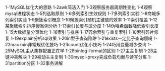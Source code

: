 1-1MySQL优化大的思路
1-2awk简洁入门
1-3观察服务器周期性变化
1-4观察mysql进程状态
1-5列选取原则
1-6多列索引生效规则
1-7多列索引实验
1-8商城多列索引实验
1-9聚簇索引概念
1-10聚簇索引随机主键值的效率
1-11索引覆盖
1-12某聚簇索引排序慢案例分析
1-13索引长度与区分度
1-14伪哈希函数降低索引长度
1-15大数据量分页优化
1-16索引与排序
1-17冗余索引与重复索引
1-18索引碎片修复
1-19explain分析sql效果
1-20in型子查询陷阱
1-21exists一定比子查询慢吗
1-22max min非常规优化技巧
1-23count优化小技巧
1-24巧用变量减少查询
1-25MySQL主从集群配置正在学
1-26binlog-format的区别
1-27主主复制
1-28主键冲突解决
1-29被动主主复制
1-30mysql-proxy完成负载均衡与读写分离
1-31partition分区
1-32事务讲解